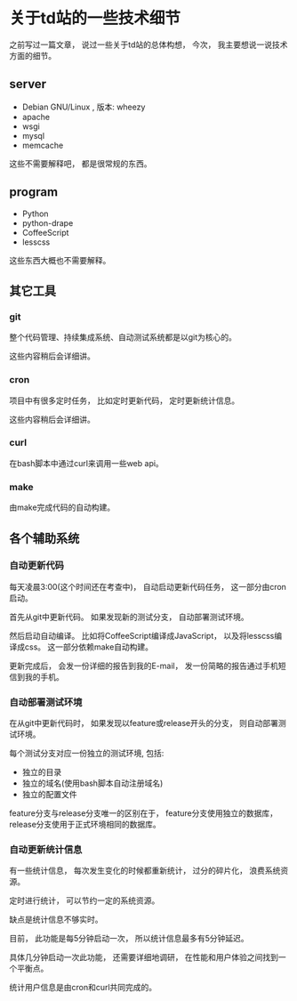 # 关于td站的一些技术细节

之前写过一篇文章，
说过一些关于td站的总体构想，
今次，
我主要想说一说技术方面的细节。

## server

* Debian GNU/Linux , 版本: wheezy 
* apache
* wsgi
* mysql
* memcache

这些不需要解释吧，
都是很常规的东西。

## program

* Python
* python-drape
* CoffeeScript
* lesscss

这些东西大概也不需要解释。

## 其它工具

### git

整个代码管理、持续集成系统、自动测试系统都是以git为核心的。

这些内容稍后会详细讲。

### cron

项目中有很多定时任务，
比如定时更新代码，
定时更新统计信息。

这些内容稍后会详细讲。

### curl

在bash脚本中通过curl来调用一些web api。

### make

由make完成代码的自动构建。

## 各个辅助系统

### 自动更新代码

每天凌晨3:00(这个时间还在考查中)，
自动启动更新代码任务，
这一部分由cron启动。

首先从git中更新代码。
如果发现新的测试分支，
自动部署测试环境。

然后启动自动编译。
比如将CoffeeScript编译成JavaScript，
以及将lesscss编译成css。
这一部分依赖make自动构建。

更新完成后，
会发一份详细的报告到我的E-mail，
发一份简略的报告通过手机短信到我的手机。

### 自动部署测试环境

在从git中更新代码时，
如果发现以feature或release开头的分支，
则自动部署测试环境。

每个测试分支对应一份独立的测试环境,
包括:

* 独立的目录
* 独立的域名(使用bash脚本自动注册域名)
* 独立的配置文件

feature分支与release分支唯一的区别在于，
feature分支使用独立的数据库，
release分支使用于正式环境相同的数据库。

### 自动更新统计信息

有一些统计信息，
每次发生变化的时候都重新统计，
过分的碎片化，
浪费系统资源。

定时进行统计，
可以节约一定的系统资源。

缺点是统计信息不够实时。

目前，
此功能是每5分钟启动一次，
所以统计信息最多有5分钟延迟。

具体几分钟启动一次此功能，
还需要详细地调研，
在性能和用户体验之间找到一个平衡点。

统计用户信息是由cron和curl共同完成的。
